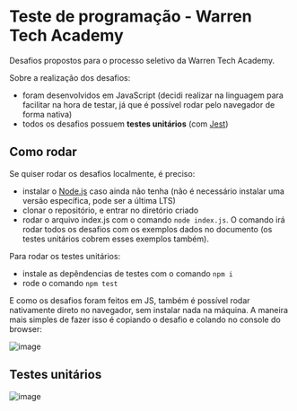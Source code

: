 # Teste de programação - Warren Tech Academy

Desafios propostos para o processo seletivo da Warren Tech Academy.

Sobre a realização dos desafios:
- foram desenvolvidos em JavaScript (decidi realizar na linguagem para facilitar na hora de testar, já que é possível rodar pelo navegador de forma nativa)
- todos os desafios possuem **testes unitários** (com [Jest](https://jestjs.io/))

## Como rodar

Se quiser rodar os desafios localmente, é preciso:

- instalar o [Node.js](https://nodejs.org/en/download/) caso ainda não tenha (não é necessário instalar uma versão específica, pode ser a última LTS)
- clonar o repositório, e entrar no diretório criado
- rodar o arquivo index.js com o comando `node index.js`. O comando irá rodar todos os desafios com os exemplos dados no documento (os testes unitários cobrem esses exemplos também).

Para rodar os testes unitários:

- instale as depêndencias de testes com o comando `npm i`
- rode o comando `npm test`

E como os desafios foram feitos em JS, também é possível rodar nativamente direto no navegador, sem instalar nada na máquina. A maneira mais simples de fazer isso é copiando o desafio e colando no console do browser:

![image](https://user-images.githubusercontent.com/30203228/167317502-6528ab26-02b4-41c3-bd39-05acc7b191d0.png)


## Testes unitários

![image](https://user-images.githubusercontent.com/30203228/167317104-f74ff518-d8c0-4560-8ecf-d82ae66820f8.png)

